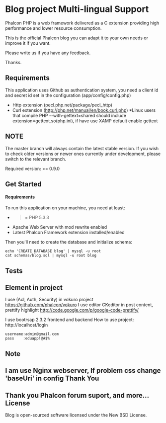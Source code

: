 Blog project Multi-lingual Support
==================================

Phalcon PHP is a web framework delivered as a C extension providing high
performance and lower resource consumption.

This is the official Phalcon blog you can adapt it to your own needs or improve it
if you want.

Please write us if you have any feedback.

Thanks.

Requirements
------------
This application uses Github as authentication system, you need a client id and secret id
set in the configuration (app/config/config.php)

* Http extension (pecl.php.net/package/pecl_http)
* Curl extension (http://php.net/manual/en/book.curl.php)
*Linux users that compile PHP --with-gettext=shared should include
	extension=gettext.so(php.ini), if have use XAMP default enable gettext

NOTE
----
The master branch will always contain the latest stable version. If you wish
to check older versions or newer ones currently under development, please
switch to the relevant branch.

Required version: >= 0.9.0

Get Started
-----------

#### Requirements

To run this application on your machine, you need at least:

* >= PHP 5.3.3
* Apache Web Server with mod rewrite enabled
* Latest Phalcon Framework extension installed/enabled

Then you'll need to create the database and initialize schema:

    echo 'CREATE DATABASE blog' | mysql -u root
    cat schemas/blog.sql | mysql -u root blog

Tests
-----
   
Element in project
------------------
I use (Acl, Auth, Security) in vokuro project https://github.com/phalcon/vokuro	
I use editor CKeditor in post content, prettify highlight http://code.google.com/p/google-code-prettify/

I use bootrsap 2.3.2 frontend and backend
How to use project:
http://localhost/login

	username:admin@gmail.com
	pass	:eduapp!@#$%
Note
------
I am use Nginx webserver, If problem css change 'baseUri' in config
Thank You
---------
Thank you Phalcon forum suport, and more...
License
-------
Blog is open-sourced software licensed under the New BSD License.
